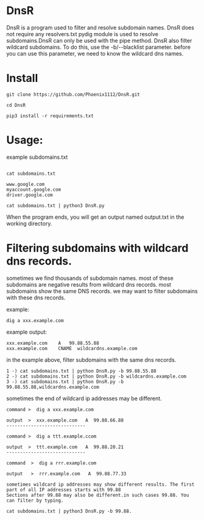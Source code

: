 # DnsR

DnsR is a program used to filter and resolve subdomain names. DnsR does not require any resolvers.txt
pydig module is used to resolve subdomains.DnsR can only be used with the pipe method.
DnsR also filter wildcard subdomains. To do this, use the -b/--blacklist parameter.
before you can use this parameter, we need to know the wildcard dns names.


# Install
```
git clone https://github.com/Phoenix1112/DnsR.git

cd DnsR

pip3 install -r requirements.txt

```

# Usage:

example subdomains.txt
```

cat subdomains.txt

www.google.com
myaccount.google.com
driver.google.com

```
```
cat subdomains.txt | python3 DnsR.py
```
When the program ends, you will get an output named output.txt in the working directory.

# Filtering subdomains with wildcard dns records.

sometimes we find thousands of subdomain names. most of these subdomains are negative results from wildcard dns records.
most subdomains show the same DNS records. we may want to filter subdomains with these dns records.

example:

```
dig a xxx.example.com
```
example output:
```
xxx.example.com    A   99.88.55.88
xxx.example.com    CNAME  wildcardns.example.com
```
in the example above, filter subdomains with the same dns records.

```
1 -) cat subdomains.txt | python DnsR.py -b 99.88.55.88
2 -) cat subdomains.txt | python DnsR.py -b wildcardns.example.com
3 -) cat subdomains.txt | python DnsR.py -b 99.88.55.88,wildcardns.example.com
```

sometimes the end of wildcard ip addresses may be different.

```
command >  dig a xxx.example.com

output  >  xxx.example.com   A  99.88.66.88
-----------------------------

command >  dig a ttt.example.ccom

output  >  ttt.example.com   A  99.88.20.21
-----------------------------

command  >  dig a rrr.example.com

output   >  rrr.example.com   A  99.88.77.33

sometimes wildcard ip addresses may show different results. The first part of all IP addresses starts with 99.88
Sections after 99.88 may also be different.in such cases 99.88. You can filter by typing.

cat subdomains.txt | python3 DnsR.py -b 99.88.

```
